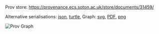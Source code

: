 
Prov store: https://provenance.ecs.soton.ac.uk/store/documents/31459/
	
Alternative serialisations: [json](https://provenance.ecs.soton.ac.uk/store/documents/31459.json), [turtle](https://provenance.ecs.soton.ac.uk/store/documents/31459.ttl), 
Graph: [svg](https://provenance.ecs.soton.ac.uk/store/documents/31459.svg), [PDF](https://provenance.ecs.soton.ac.uk/store/documents/31459.pdf), [png](https://provenance.ecs.soton.ac.uk/store/documents/31459.png)

![Prov Graph](https://provenance.ecs.soton.ac.uk/store/documents/31459.png)

		